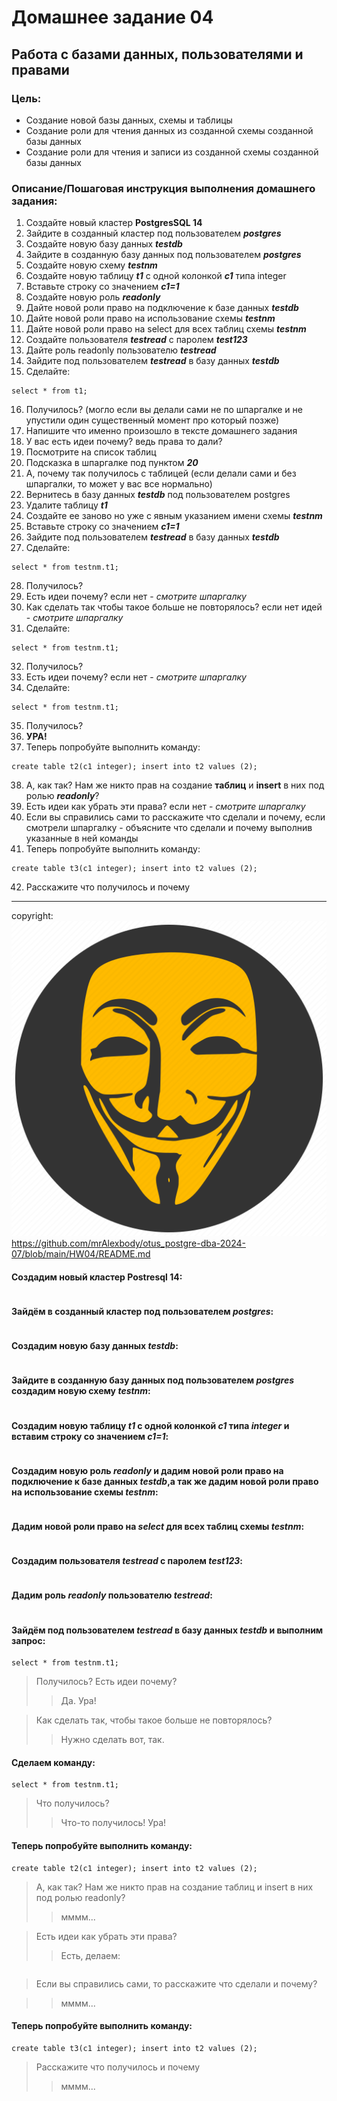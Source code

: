 
# Домашнее задание 04
## Работа с базами данных, пользователями и правами

### Цель:
* Создание новой базы данных, схемы и таблицы
* Создание роли для чтения данных из созданной схемы созданной базы данных
* Создание роли для чтения и записи из созданной схемы созданной базы данных

### Описание/Пошаговая инструкция выполнения домашнего задания:
1. Cоздайте новый кластер **PostgresSQL 14**
2. Зайдите в созданный кластер под пользователем **_postgres_**
3. Создайте новую базу данных _**testdb**_
4. Зайдите в созданную базу данных под пользователем _**postgres**_
5. Создайте новую схему _**testnm**_
6. Создайте новую таблицу _**t1**_ с одной колонкой _**c1**_ типа integer
7. Вставьте строку со значением _**c1=1**_
8. Создайте новую роль **_readonly_**
9. Дайте новой роли право на подключение к базе данных _**testdb**_
10. Дайте новой роли право на использование схемы _**testnm**_
11. Дайте новой роли право на select для всех таблиц схемы _**testnm**_
12. Создайте пользователя _**testread**_ с паролем _**test123**_
13. Дайте роль readonly пользователю _**testread**_
14. Зайдите под пользователем _**testread**_ в базу данных _**testdb**_
15. Сделайте: 
````postgresql
select * from t1;
````
16. Получилось? (могло если вы делали сами не по шпаргалке и не упустили один существенный момент про который позже)
17. Напишите что именно произошло в тексте домашнего задания
18. У вас есть идеи почему? ведь права то дали?
19. Посмотрите на список таблиц
20. Подсказка в шпаргалке под пунктом _**20**_
21. А, почему так получилось с таблицей (если делали сами и без шпаргалки, то может у вас все нормально)
22. Вернитесь в базу данных _**testdb**_ под пользователем postgres
23. Удалите таблицу _**t1**_
24. Создайте ее заново но уже с явным указанием имени схемы _**testnm**_
25. Вставьте строку со значением _**c1=1**_
26. Зайдите под пользователем _**testread**_ в базу данных _**testdb**_
27. Сделайте: 
````postgresql
select * from testnm.t1;
````
28. Получилось?
29. Есть идеи почему? если нет - _смотрите шпаргалку_
30. Как сделать так чтобы такое больше не повторялось? если нет идей - _смотрите шпаргалку_
31. Сделайте:
```postgresql
select * from testnm.t1;
```
32. Получилось?
33. Есть идеи почему? если нет - _смотрите шпаргалку_
34. Сделайте:
```postgresql
select * from testnm.t1;
```
35. Получилось?
36. **УРА!**
37. Теперь попробуйте выполнить команду:
```postgresql
create table t2(c1 integer); insert into t2 values (2);
```
38. А, как так? Нам же никто прав на создание **таблиц** и **insert** в них под ролью _**readonly**_?
39. Есть идеи как убрать эти права? если нет - _смотрите шпаргалку_
40. Если вы справились сами то расскажите что сделали и почему, если смотрели шпаргалку - объясните что сделали и почему выполнив указанные в ней команды
41. Теперь попробуйте выполнить команду:
```postgresql
create table t3(c1 integer); insert into t2 values (2);
```
42. Расскажите что получилось и почему
-----------
copyright: <img src="https://github.com/mrAlexbody/otus_postgre-dba-2024-07/blob/main/HW03/img.png"> https://github.com/mrAlexbody/otus_postgre-dba-2024-07/blob/main/HW04/README.md
#### Создадим новый кластер **Postresql 14**:
```shell

```
#### Зайдём в созданный кластер под пользователем _postgres_:
```shell

```
#### Cоздадим новую базу данных _testdb_:
```postgresql

```
#### Зайдите в созданную базу данных под пользователем _postgres_ создадим новую схему _testnm_:
```postgresql

```
#### Создадим новую таблицу _t1_ с одной колонкой _c1_ типа _integer_  и вставим строку со значением _c1=1_:
```postgresql

```
#### Создадим новую роль _readonly_ и дадим новой роли право на подключение к базе данных _testdb_,а так же дадим новой роли право на использование схемы _testnm_:
```postgresql

```
#### Дадим новой роли право на _select_ для всех таблиц схемы _testnm_:
```postgresql

```
#### Создадим пользователя _testread_ с паролем _test123_:
```postgresql

```
#### Дадим роль _readonly_ пользователю _testread_:
```postgresql

```
#### Зайдём под пользователем _testread_ в базу данных _testdb_ и выполним запрос:
```postgresql
select * from testnm.t1;
```
> Получилось? Есть идеи почему? 
>> Да. Ура!

> Как сделать так, чтобы такое больше не повторялось? 
>> Нужно сделать вот, так.

#### Сделаем команду:
```postgresql
select * from testnm.t1;
```
> Что получилось? 
>> Что-то получилось! Ура! 

#### Теперь попробуйте выполнить команду:
```postgresql
create table t2(c1 integer); insert into t2 values (2);
```

> А, как так? Нам же никто прав на создание таблиц и insert в них под ролью readonly?
>> мммм...

> Есть идеи как убрать эти права? 
>> Есть, делаем:
```postgresql

```
> Если вы справились сами, то расскажите что сделали и почему?

>> мммм...

#### Теперь попробуйте выполнить команду:
```postgresql
create table t3(c1 integer); insert into t2 values (2);
```
> Расскажите что получилось и почему
>> мммм...

